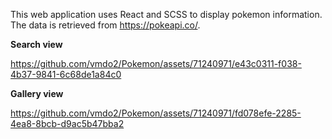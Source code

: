 This web application uses React and SCSS to display pokemon information. The data is retrieved from https://pokeapi.co/.

**Search view**

https://github.com/vmdo2/Pokemon/assets/71240971/e43c0311-f038-4b37-9841-6c68de1a84c0

**Gallery view**

https://github.com/vmdo2/Pokemon/assets/71240971/fd078efe-2285-4ea8-8bcb-d9ac5b47bba2



